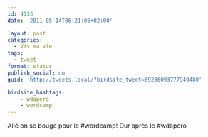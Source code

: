 ```yaml
---
id: 4133
date: '2011-05-14T06:21:06+02:00'

layout: post
categories:
  - Vis ma vie
tags:
  - tweet
format: status
publish_social: no
guid: 'http://tweets.local/?birdsite_tweet=69286093777940480'

birdsite_hashtags:
    - wdapero
    - wordcamp
---
```


Allé on se bouge pour le #wordcamp! Dur après le #wdapero
